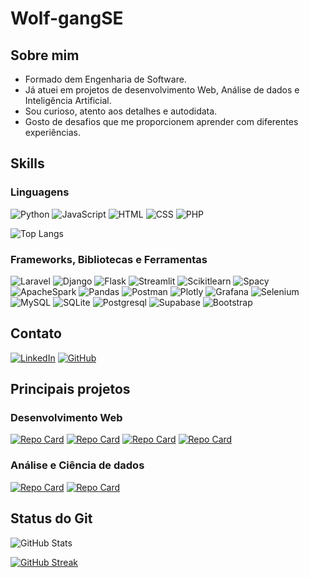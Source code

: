 # Wolf-gangSE

## Sobre mim
- Formado dem Engenharia de Software.
- Já atuei em projetos de desenvolvimento Web, Análise de dados e Inteligência Artificial.
- Sou curioso, atento aos detalhes e autodidata.
- Gosto de desafios que me proporcionem aprender com diferentes experiências.


## Skills

### Linguagens 
![Python](https://img.shields.io/badge/Python-000?style=for-the-badge&logo=python)
![JavaScript](https://img.shields.io/badge/JavaScript-000?style=for-the-badge&logo=javascript)
![HTML](https://img.shields.io/badge/HTML-000?style=for-the-badge&logo=html5)
![CSS](https://img.shields.io/badge/CSS-000?style=for-the-badge&logo=css3)
![PHP](https://img.shields.io/badge/PHP-000?style=for-the-badge&logo=php)

![Top Langs](https://github-readme-stats-git-masterrstaa-rickstaa.vercel.app/api/top-langs/?username=Wolf-gangSE&layout=compact&bg_color=000&border_color=30A3DC&title_color=E94D5F&text_color=FFF)

### Frameworks, Bibliotecas e Ferramentas
![Laravel](https://img.shields.io/badge/LARAVEL-000?style=for-the-badge&logo=laravel)
![Django](https://img.shields.io/badge/Django-000?style=for-the-badge&logo=Django)
![Flask](https://img.shields.io/badge/Flask-000?style=for-the-badge&logo=Flask)
![Streamlit](https://img.shields.io/badge/Streamlit-000?style=for-the-badge&logo=Streamlit)
![Scikitlearn](https://img.shields.io/badge/Scikitlearn-000?style=for-the-badge&logo=Scikitlearn)
![Spacy](https://img.shields.io/badge/Spacy-000?style=for-the-badge&logo=Spacy)
![ApacheSpark](https://img.shields.io/badge/ApacheSpark-000?style=for-the-badge&logo=ApacheSpark)
![Pandas](https://img.shields.io/badge/Pandas-000?style=for-the-badge&logo=Pandas)
![Postman](https://img.shields.io/badge/Postman-000?style=for-the-badge&logo=Postman)
![Plotly](https://img.shields.io/badge/Plotly-000?style=for-the-badge&logo=Plotly)
![Grafana](https://img.shields.io/badge/Grafana-000?style=for-the-badge&logo=Grafana)
![Selenium](https://img.shields.io/badge/Selenium-000?style=for-the-badge&logo=Selenium)
![MySQL](https://img.shields.io/badge/MySQL-000?style=for-the-badge&logo=MySQL)
![SQLite](https://img.shields.io/badge/SQLite-000?style=for-the-badge&logo=SQLite)
![Postgresql](https://img.shields.io/badge/Postgresql-000?style=for-the-badge&logo=Postgresql)
![Supabase](https://img.shields.io/badge/Supabase-000?style=for-the-badge&logo=Supabase)
![Bootstrap](https://img.shields.io/badge/Bootstrap-000?style=for-the-badge&logo=Bootstrap)

## Contato

[![LinkedIn](https://img.shields.io/badge/LinkedIn-000?style=for-the-badge&logo=linkedin&logoColor=0E76A8)](https://www.linkedin.com/in/lucas-henrique-monteiro/)
[![GitHub](https://img.shields.io/badge/GitHub-000?style=for-the-badge&logo=GitHub&logoColor=0E76A8)](https://github.com/Wolf-gangSE)

## Principais projetos

### Desenvolvimento Web
[![Repo Card](https://github-readme-stats.vercel.app/api/pin/?username=Wolf-gangSE&repo=scratch-data&bg_color=000&border_color=30A3DC&show_icons=true&icon_color=30A3DC&title_color=E94D5F&text_color=FFF)](https://github.com/Wolf-gangSE/scratch-data)
[![Repo Card](https://github-readme-stats.vercel.app/api/pin/?username=Wolf-gangSE&repo=Legis-Django&bg_color=000&border_color=30A3DC&show_icons=true&icon_color=30A3DC&title_color=E94D5F&text_color=FFF)](https://github.com/Wolf-gangSE/Legis-Django)
[![Repo Card](https://github-readme-stats.vercel.app/api/pin/?username=Wolf-gangSE&repo=submeta-upe&bg_color=000&border_color=30A3DC&show_icons=true&icon_color=30A3DC&title_color=E94D5F&text_color=FFF)](https://github.com/Wolf-gangSE/submeta-upe)
[![Repo Card](https://github-readme-stats.vercel.app/api/pin/?username=netrometro&repo=upe_20202_devflix&bg_color=000&border_color=30A3DC&show_icons=true&icon_color=30A3DC&title_color=E94D5F&text_color=FFF)](https://github.com/netrometro/upe_20202_devflix)

### Análise e Ciência de dados
[![Repo Card](https://github-readme-stats.vercel.app/api/pin/?username=Wolf-gangSE&repo=diabetes-prediction&bg_color=000&border_color=30A3DC&show_icons=true&icon_color=30A3DC&title_color=E94D5F&text_color=FFF)](https://github.com/Wolf-gangSE/diabetes-prediction)
[![Repo Card](https://github-readme-stats.vercel.app/api/pin/?username=Wolf-gangSE&repo=heart-disease-prediction&bg_color=000&border_color=30A3DC&show_icons=true&icon_color=30A3DC&title_color=E94D5F&text_color=FFF)](https://github.com/Wolf-gangSE/heart-disease-prediction)

## Status do Git

![GitHub Stats](https://github-readme-stats.vercel.app/api?username=Wolf-gangSE&theme=transparent&bg_color=000&border_color=30A3DC&show_icons=true&icon_color=30A3DC&title_color=E94D5F&text_color=FFF)

[![GitHub Streak](https://streak-stats.demolab.com/?user=Wolf-gangSE&theme=bear&background=000&border=30A3DC&dates=FFF)](https://git.io/streak-stats)
